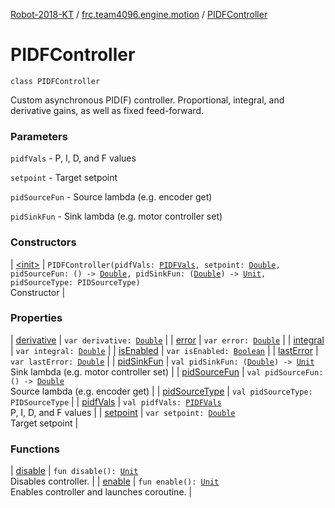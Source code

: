 [Robot-2018-KT](../../index.md) / [frc.team4096.engine.motion](../index.md) / [PIDFController](./index.md)

# PIDFController

`class PIDFController`

Custom asynchronous PID(F) controller.
Proportional, integral, and derivative gains, as well as fixed feed-forward.

### Parameters

`pidfVals` - P, I, D, and F values

`setpoint` - Target setpoint

`pidSourceFun` - Source lambda (e.g. encoder get)

`pidSinkFun` - Sink lambda (e.g. motor controller set)

### Constructors

| [&lt;init&gt;](-init-.md) | `PIDFController(pidfVals: `[`PIDFVals`](../../frc.team4096.engine.motion.util/-p-i-d-f-vals/index.md)`, setpoint: `[`Double`](https://kotlinlang.org/api/latest/jvm/stdlib/kotlin/-double/index.html)`, pidSourceFun: () -> `[`Double`](https://kotlinlang.org/api/latest/jvm/stdlib/kotlin/-double/index.html)`, pidSinkFun: (`[`Double`](https://kotlinlang.org/api/latest/jvm/stdlib/kotlin/-double/index.html)`) -> `[`Unit`](https://kotlinlang.org/api/latest/jvm/stdlib/kotlin/-unit/index.html)`, pidSourceType: PIDSourceType)`<br>Constructor |

### Properties

| [derivative](derivative.md) | `var derivative: `[`Double`](https://kotlinlang.org/api/latest/jvm/stdlib/kotlin/-double/index.html) |
| [error](error.md) | `var error: `[`Double`](https://kotlinlang.org/api/latest/jvm/stdlib/kotlin/-double/index.html) |
| [integral](integral.md) | `var integral: `[`Double`](https://kotlinlang.org/api/latest/jvm/stdlib/kotlin/-double/index.html) |
| [isEnabled](is-enabled.md) | `var isEnabled: `[`Boolean`](https://kotlinlang.org/api/latest/jvm/stdlib/kotlin/-boolean/index.html) |
| [lastError](last-error.md) | `var lastError: `[`Double`](https://kotlinlang.org/api/latest/jvm/stdlib/kotlin/-double/index.html) |
| [pidSinkFun](pid-sink-fun.md) | `val pidSinkFun: (`[`Double`](https://kotlinlang.org/api/latest/jvm/stdlib/kotlin/-double/index.html)`) -> `[`Unit`](https://kotlinlang.org/api/latest/jvm/stdlib/kotlin/-unit/index.html)<br>Sink lambda (e.g. motor controller set) |
| [pidSourceFun](pid-source-fun.md) | `val pidSourceFun: () -> `[`Double`](https://kotlinlang.org/api/latest/jvm/stdlib/kotlin/-double/index.html)<br>Source lambda (e.g. encoder get) |
| [pidSourceType](pid-source-type.md) | `val pidSourceType: PIDSourceType` |
| [pidfVals](pidf-vals.md) | `val pidfVals: `[`PIDFVals`](../../frc.team4096.engine.motion.util/-p-i-d-f-vals/index.md)<br>P, I, D, and F values |
| [setpoint](setpoint.md) | `var setpoint: `[`Double`](https://kotlinlang.org/api/latest/jvm/stdlib/kotlin/-double/index.html)<br>Target setpoint |

### Functions

| [disable](disable.md) | `fun disable(): `[`Unit`](https://kotlinlang.org/api/latest/jvm/stdlib/kotlin/-unit/index.html)<br>Disables controller. |
| [enable](enable.md) | `fun enable(): `[`Unit`](https://kotlinlang.org/api/latest/jvm/stdlib/kotlin/-unit/index.html)<br>Enables controller and launches coroutine. |

